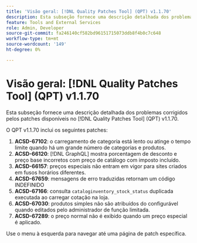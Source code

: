 ```yaml
---
title: 'Visão geral: [!DNL Quality Patches Tool] (QPT) v1.1.70'
description: Esta subseção fornece uma descrição detalhada dos problemas corrigidos pelos patches disponíveis no  [!DNL Quality Patches Tool] (QPT) v1.1.70.
feature: Tools and External Services
role: Admin, Developer
source-git-commit: fa246140cf582bd96151715073ddb8f4b0c7c648
workflow-type: tm+mt
source-wordcount: '149'
ht-degree: 0%

---
```


# Visão geral: [!DNL Quality Patches Tool] (QPT) v1.1.70

Esta subseção fornece uma descrição detalhada dos problemas corrigidos pelos patches disponíveis no [!DNL Quality Patches Tool] (QPT) v1.1.70.

O QPT v1.1.70 inclui os seguintes patches:
1. **ACSD-67102**: o carregamento de categoria está lento ou atinge o tempo limite quando há um grande número de categorias e produtos.
1. **ACSD-66120**: [!DNL GraphQL] mostra porcentagem de desconto e preço base incorretos com preço de catálogo com imposto incluído.
1. **ACSD-66157**: preços especiais não entram em vigor para sites criados em fusos horários diferentes.
1. **ACSD-67659**: mensagens de erro traduzidas retornam um código INDEFINIDO
1. **ACSD-67166**: consulta `cataloginventory_stock_status` duplicada executada ao carregar cotação na loja.
1. **ACSD-67030**: produtos simples não são atribuídos do configurável quando editados pelo administrador de função limitada.
1. **ACSD-67289**: o preço normal não é exibido quando um preço especial é aplicado.

Use o menu à esquerda para navegar até uma página de patch específica.
